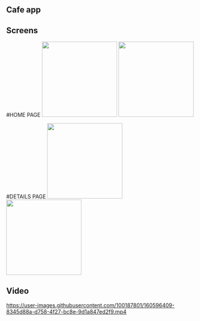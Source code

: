 ## Cafe app


## Screens
#HOME PAGE
<img src="https://user-images.githubusercontent.com/100187801/160598484-cfe651ae-71c6-4992-b2e5-899673004537.jpg" width="200">
<img src="https://user-images.githubusercontent.com/100187801/160597715-7c366da5-22d5-4838-b252-fa962964bf87.jpg" width="200">

#DETAILS PAGE
<img src="https://user-images.githubusercontent.com/100187801/160597678-9f9d7855-d593-4c76-a16b-6d5edae45b94.jpg" width="200">
<img src="https://user-images.githubusercontent.com/100187801/160597696-fea9e843-bb92-4d16-83a7-5a83061508c1.jpg" width="200">


## Video


https://user-images.githubusercontent.com/100187801/160596409-8345d88a-d758-4f27-bc8e-9d1a847ed2f9.mp4

